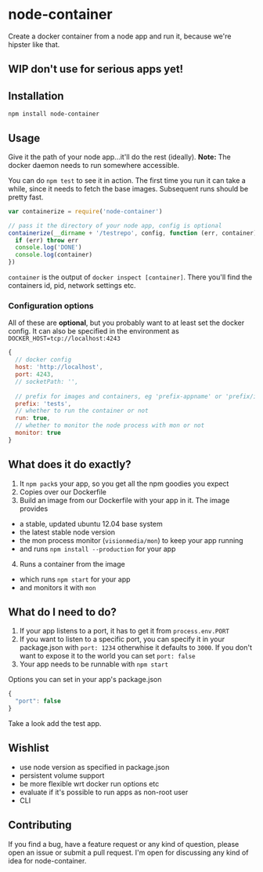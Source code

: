 node-container
===
Create a docker container from a node app and run it, because we're hipster like that.

## WIP don't use for serious apps yet!

## Installation

`npm install node-container`

## Usage

Give it the path of your node app...it'll do the rest (ideally).
__Note:__ The docker daemon needs to run somewhere accessible.

You can do `npm test` to see it in action.
The first time you run it can take a while, since it needs to fetch the base images.
Subsequent runs should be pretty fast.

```javascript
var containerize = require('node-container')

// pass it the directory of your node app, config is optional
containerize(__dirname + '/testrepo', config, function (err, container) {
  if (err) throw err
  console.log('DONE')
  console.log(container)
})
```

`container` is the output of `docker inspect [container]`.
There you'll find the containers id, pid, network settings etc.

### Configuration options

All of these are __optional__, but you probably want to at least set the docker config.
It can also be specified in the environment as
`DOCKER_HOST=tcp://localhost:4243`

```javascript
{
  // docker config
  host: 'http://localhost',
  port: 4243,
  // socketPath: '',
  
  // prefix for images and containers, eg 'prefix-appname' or 'prefix/imagename'
  prefix: 'tests',
  // whether to run the container or not
  run: true,
  // whether to monitor the node process with mon or not
  monitor: true
}
```

## What does it do exactly?

1. It `npm pack`s your app, so you get all the npm goodies you expect
2. Copies over our Dockerfile
3. Build an image from our Dockerfile with your app in it. The image provides
  - a stable, updated ubuntu 12.04 base system
  - the latest stable node version
  - the mon process monitor (`visionmedia/mon`) to keep your app running
  - and runs `npm install --production` for your app
4. Runs a container from the image
  - which runs `npm start` for your app
  - and monitors it with `mon`

## What do I need to do?

1. If your app listens to a port, it has to get it from `process.env.PORT`
2. If you want to listen to a specific port, you can specify it in your package.json with `port: 1234` otherwhise it defaults to `3000`. If you don't want to expose it to the world you can set `port: false`
3. Your app needs to be runnable with `npm start`

Options you can set in your app's package.json

```javascript
{
  "port": false
}
```

Take a look add the test app.

## Wishlist

* use node version as specified in package.json
* persistent volume support
* be more flexible wrt docker run options etc
* evaluate if it's possible to run apps as non-root user
* CLI

## Contributing

If you find a bug, have a feature request or any kind of question, please open
an issue or submit a pull request. I'm open for discussing any kind of idea for node-container.
